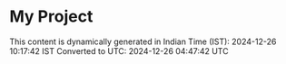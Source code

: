 # My Project

This content is dynamically generated in Indian Time (IST): 2024-12-26 10:17:42 IST
Converted to UTC: 2024-12-26 04:47:42 UTC
